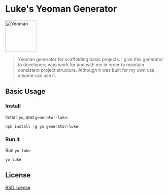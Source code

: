 # Luke's Yeoman Generator

<img src="https://cdn.rawgit.com/vmadman/generator-luke-common/master/docs/images/yeoman.svg" alt="Yeoman" width="100px" />

> Yeoman generator for scaffolding basic projects.  I give this generator to
developers who work for and with me in order to maintain consistent project
structure.  Although it was built for my own use, anyone can use it.

## Basic Usage

### Install

Install `yo`, and `generator-luke`:

```
npm install -g yo generator-luke
```

### Run it

Run `yo luke`

```
yo luke
```

## License

[BSD license](http://opensource.org/licenses/bsd-license.php)



